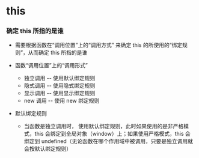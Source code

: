# this
### 确定 this 所指的是谁
- 需要根据函数在“调用位置”上的“调用方式” 来确定 this 的所使用的“绑定规则”，从而确定 this 所指的是谁
- 函数“调用位置”上的“调用形式”
	-  独立调用 -- 使用默认绑定规则
	-  隐式调用 -- 使用隐式绑定规则
	-  显示调用 -- 使用显示绑定规则
	-  new 调用 -- 使用 new 绑定规则

- 默认绑定规则
	- 当函数是独立调用时， 使用默认绑定规则，此时如果使用的是非严格模式，this 会绑定到全局对象（window）上；如果使用严格模式，this 会绑定到 undefined（无论函数在哪个作用域中被调用，只要是独立调用就会按默认绑定规则）